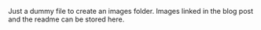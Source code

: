 Just a dummy file to create an images folder. Images linked in the blog post and the readme can be stored here.
